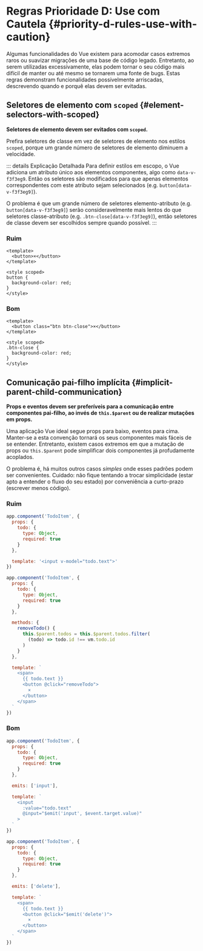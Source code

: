 # Regras Prioridade D: Use com Cautela {#priority-d-rules-use-with-caution}

Algumas funcionalidades do Vue existem para acomodar casos extremos raros ou suavizar migrações de uma base de código legado. Entretanto, ao serem utilizadas excessivamente, elas podem tornar o seu código mais difícil de manter ou até mesmo se tornarem uma fonte de bugs. Estas regras demonstram funcionalidades possivelmente arriscadas, descrevendo quando e porquê elas devem ser evitadas.

## Seletores de elemento com `scoped` {#element-selectors-with-scoped}

**Seletores de elemento devem ser evitados com `scoped`.**

Prefira seletores de classe em vez de seletores de elemento nos estilos `scoped`, porque um grande número de seletores de elemento diminuem a velocidade.

::: details Explicação Detalhada
Para definir estilos em escopo, o Vue adiciona um atributo único aos elementos componentes, algo como `data-v-f3f3eg9`. Então os seletores são modificados para que apenas elementos correspondentes com este atributo sejam selecionados (e.g. `button[data-v-f3f3eg9]`).

O problema é que um grande número de seletores elemento-atributo (e.g. `button[data-v-f3f3eg9]`) serão consideravelmente mais lentos do que seletores classe-atributo (e.g. `.btn-close[data-v-f3f3eg9]`), então seletores de classe devem ser escolhidos sempre quando possível.
:::

<div class="style-example style-example-bad">
<h3>Ruim</h3>

```vue-html
<template>
  <button>×</button>
</template>

<style scoped>
button {
  background-color: red;
}
</style>
```

</div>

<div class="style-example style-example-good">
<h3>Bom</h3>

```vue-html
<template>
  <button class="btn btn-close">×</button>
</template>

<style scoped>
.btn-close {
  background-color: red;
}
</style>
```

</div>

## Comunicação pai-filho implícita {#implicit-parent-child-communication}

**Props e eventos devem ser preferíveis para a comunicação entre componentes pai-filho, ao invés de `this.$parent` ou de realizar mutações em props.**

Uma aplicação Vue ideal segue props para baixo, eventos para cima. Manter-se a esta convenção tornará os seus componentes mais fáceis de se entender. Entretanto, existem casos extremos em que a mutação de props ou `this.$parent` pode simplificar dois componentes já profudamente acoplados.

O problema é, há muitos outros casos _simples_ onde esses padrões podem ser convenientes. Cuidado: não fique tentando a trocar simplicidade (estar apto a entender o fluxo do seu estado) por conveniência a curto-prazo (escrever menos código).

<div class="style-example style-example-bad">
<h3>Ruim</h3>

```js
app.component('TodoItem', {
  props: {
    todo: {
      type: Object,
      required: true
    }
  },

  template: '<input v-model="todo.text">'
})
```

```js
app.component('TodoItem', {
  props: {
    todo: {
      type: Object,
      required: true
    }
  },

  methods: {
    removeTodo() {
      this.$parent.todos = this.$parent.todos.filter(
        (todo) => todo.id !== vm.todo.id
      )
    }
  },

  template: `
    <span>
      {{ todo.text }}
      <button @click="removeTodo">
        ×
      </button>
    </span>
  `
})
```

</div>

<div class="style-example style-example-good">
<h3>Bom</h3>

```js
app.component('TodoItem', {
  props: {
    todo: {
      type: Object,
      required: true
    }
  },

  emits: ['input'],

  template: `
    <input
      :value="todo.text"
      @input="$emit('input', $event.target.value)"
    >
  `
})
```

```js
app.component('TodoItem', {
  props: {
    todo: {
      type: Object,
      required: true
    }
  },

  emits: ['delete'],

  template: `
    <span>
      {{ todo.text }}
      <button @click="$emit('delete')">
        ×
      </button>
    </span>
  `
})
```

</div>

